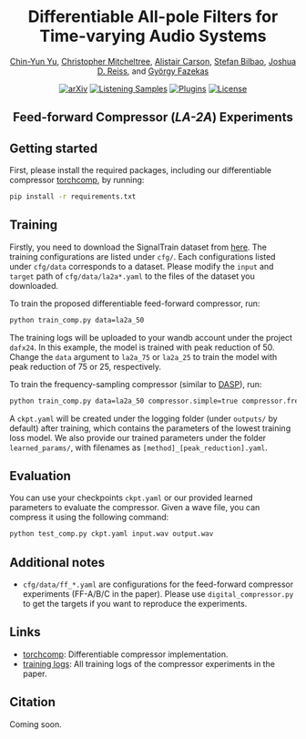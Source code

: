 <div align="center">
<h1>Differentiable All-pole Filters for Time-varying Audio Systems</h1>

<p>
    <a href="https://yoyololicon.github.io/" target=”_blank”>Chin-Yun Yu</a>,
    <a href="https://christhetr.ee/" target=”_blank”>Christopher Mitcheltree</a>,
    <a href="https://www.linkedin.com/in/alistair-carson-a6178919a/" target=”_blank”>Alistair Carson</a>,
    <a href="https://www.acoustics.ed.ac.uk/group-members/dr-stefan-bilbao/" target=”_blank”>Stefan Bilbao</a>,
    <a href="https://www.eecs.qmul.ac.uk/~josh/" target=”_blank”>Joshua D. Reiss</a>, and
    <a href="https://www.eecs.qmul.ac.uk/~gyorgyf/about.html" target=”_blank”>György Fazekas</a>
</p>

[![arXiv](https://img.shields.io/badge/arXiv-2404.07970-b31b1b.svg)](https://arxiv.org/abs/2404.07970)
[![Listening Samples](https://img.shields.io/badge/%F0%9F%94%8A%F0%9F%8E%B6-Listening_Samples-blue)](https://diffapf.github.io/web/)
[![Plugins](https://img.shields.io/badge/neutone-Plugins-blue)](https://diffapf.github.io/web/index.html#plugins)
[![License](https://img.shields.io/badge/License-MPL%202.0-orange)](https://www.mozilla.org/en-US/MPL/2.0/FAQ/)

<h2>Feed-forward Compressor (<em>LA-2A</em>) Experiments</h2>
</div>

## Getting started

First, please install the required packages, including our differentiable compressor [torchcomp](https://github.com/yoyololicon/torchcomp), by running:

```bash
pip install -r requirements.txt
```

## Training

Firstly, you need to download the SignalTrain dataset from [here](https://zenodo.org/records/3824876).
The training configurations are listed under `cfg/`.
Each configurations listed under `cfg/data` corresponds to a dataset.
Please modify the `input` and `target` path of `cfg/data/la2a*.yaml` to the files of the dataset you downloaded.

To train the proposed differentiable feed-forward compressor, run:

```bash
python train_comp.py data=la2a_50
```
The training logs will be uploaded to your wandb account under the project `dafx24`.
In this example, the model is trained with peak reduction of 50.
Change the `data` argument to `la2a_75` or `la2a_25` to train the model with peak reduction of 75 or 25, respectively.

To train the frequency-sampling compressor (similar to [DASP](https://github.com/csteinmetz1/dasp-pytorch)), run:

```bash
python train_comp.py data=la2a_50 compressor.simple=true compressor.freq_sampling=true
```

A `ckpt.yaml` will be created under the logging folder (under `outputs/` by default) after training, which contains the parameters of the lowest training loss model.
We also provide our trained parameters under the folder `learned_params/`, with filenames as `[method]_[peak_reduction].yaml`.

## Evaluation

You can use your checkpoints `ckpt.yaml` or our provided learned parameters to evaluate the compressor.
Given a wave file, you can compress it using the following command:

```bash
python test_comp.py ckpt.yaml input.wav output.wav
```


## Additional notes
- `cfg/data/ff_*.yaml` are configurations for the feed-forward compressor experiments (FF-A/B/C in the paper). Please use `digital_compressor.py` to get the targets if you want to reproduce the experiments.

## Links

- [torchcomp](https://github.com/yoyololicon/torchcomp): Differentiable compressor implementation.
- [training logs](https://wandb.ai/iamycy/torchcomp-la2a/): All training logs of the compressor experiments in the paper.

## Citation

Coming soon.
